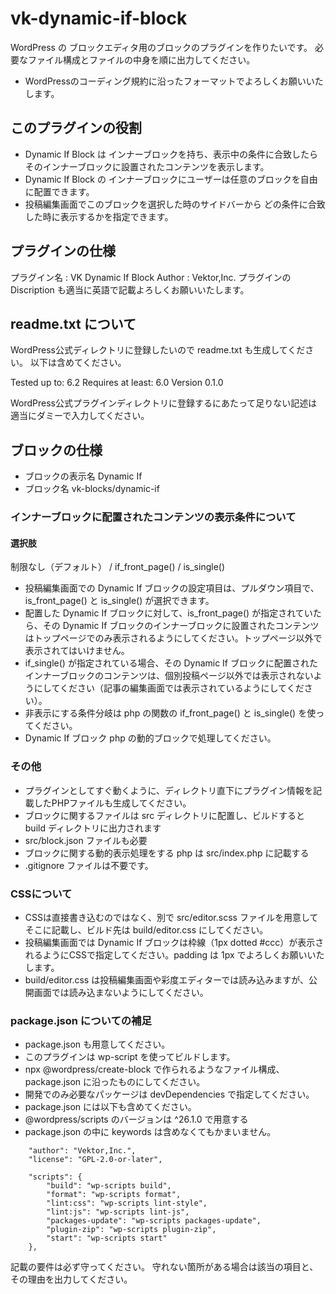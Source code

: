# vk-dynamic-if-block

WordPress の ブロックエディタ用のブロックのプラグインを作りたいです。
必要なファイル構成とファイルの中身を順に出力してください。

* WordPressのコーディング規約に沿ったフォーマットでよろしくお願いいたします。

## このプラグインの役割

* Dynamic If Block は インナーブロックを持ち、表示中の条件に合致したらそのインナーブロックに設置されたコンテンツを表示します。
* Dynamic If Block の インナーブロックにユーザーは任意のブロックを自由に配置できます。
* 投稿編集画面でこのブロックを選択した時のサイドバーから どの条件に合致した時に表示するかを指定できます。

## プラグインの仕様

プラグイン名 : VK Dynamic If Block
Author : Vektor,Inc.
プラグインの Discription も適当に英語で記載よろしくお願いいたします。

## readme.txt について

WordPress公式ディレクトリに登録したいので readme.txt も生成してください。
以下は含めてください。

Tested up to: 6.2
Requires at least: 6.0
Version 0.1.0

WordPress公式プラグインディレクトリに登録するにあたって足りない記述は適当にダミーで入力してください。

## ブロックの仕様

* ブロックの表示名 Dynamic If
* ブロック名 vk-blocks/dynamic-if

### インナーブロックに配置されたコンテンツの表示条件について

#### 選択肢

制限なし（デフォルト） / if_front_page() / is_single()

* 投稿編集画面での Dynamic If ブロックの設定項目は、プルダウン項目で、 is_front_page() と is_single() が選択できます。
* 配置した Dynamic If ブロックに対して、is_front_page() が指定されていたら、その Dynamic If ブロックのインナーブロックに設置されたコンテンツはトップページでのみ表示されるようにしてください。トップページ以外で表示されてはいけません。
* if_single() が指定されている場合、その Dynamic If ブロックに配置されたインナーブロックのコンテンツは、個別投稿ページ以外では表示されないようにしてください（記事の編集画面では表示されているようにしてください）。
* 非表示にする条件分岐は php の関数の if_front_page() と is_single() を使ってください。
* Dynamic If ブロック php の動的ブロックで処理してください。

### その他

* プラグインとしてすぐ動くように、ディレクトリ直下にプラグイン情報を記載したPHPファイルも生成してください。
* ブロックに関するファイルは src ディレクトリに配置し、ビルドすると build ディレクトリに出力されます
* src/block.json ファイルも必要
* ブロックに関する動的表示処理をする php は src/index.php に記載する
* .gitignore ファイルは不要です。

### CSSについて

* CSSは直接書き込むのではなく、別で src/editor.scss ファイルを用意してそこに記載し、ビルド先は build/editor.css にしてください。
* 投稿編集画面では Dynamic If ブロックは枠線（1px dotted #ccc）が表示されるようにCSSで指定してください。padding は 1px でよろしくお願いいたします。
* build/editor.css は投稿編集画面や彩度エディターでは読み込みますが、公開画面では読み込まないようにしてください。

### package.json についての補足

* package.json も用意してください。
* このプラグインは wp-script を使ってビルドします。
* npx @wordpress/create-block で作られるようなファイル構成、package.json に沿ったものにしてください。
* 開発でのみ必要なパッケージは devDependencies で指定してください。
* package.json には以下も含めてください。
* @wordpress/scripts のバージョンは ^26.1.0 で用意する
* package.json の中に keywords は含めなくてもかまいません。

```
	"author": "Vektor,Inc.",
	"license": "GPL-2.0-or-later",
```

```
	"scripts": {
		"build": "wp-scripts build",
		"format": "wp-scripts format",
		"lint:css": "wp-scripts lint-style",
		"lint:js": "wp-scripts lint-js",
		"packages-update": "wp-scripts packages-update",
		"plugin-zip": "wp-scripts plugin-zip",
		"start": "wp-scripts start"
	},
```

記載の要件は必ず守ってください。
守れない箇所がある場合は該当の項目と、その理由を出力してください。